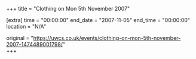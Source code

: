 +++
title = "Clothing on Mon 5th November 2007"

[extra]
time = "00:00:00"
end_date = "2007-11-05"
end_time = "00:00:00"
location = "N/A"

original = "https://uwcs.co.uk/events/clothing-on-mon-5th-november-2007-1474489001798/"    
+++



